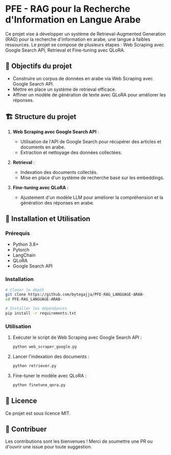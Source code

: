 # PFE - RAG pour la Recherche d'Information en Langue Arabe

Ce projet vise à développer un système de Retrieval-Augmented Generation (RAG) pour la recherche d'information en arabe, une langue à faibles ressources. Le projet se compose de plusieurs étapes : Web Scraping avec Google Search API, Retrieval et Fine-tuning avec QLoRA.

## 📌 Objectifs du projet
- Construire un corpus de données en arabe via Web Scraping avec Google Search API.
- Mettre en place un système de retrieval efficace.
- Affiner un modèle de génération de texte avec QLoRA pour améliorer les réponses.

## 🏗️ Structure du projet

1. **Web Scraping avec Google Search API** :
   - Utilisation de l'API de Google Search pour récupérer des articles et documents en arabe.
   - Extraction et nettoyage des données collectées.

2. **Retrieval** :
   - Indexation des documents collectés.
   - Mise en place d'un système de recherche basé sur les embeddings.

3. **Fine-tuning avec QLoRA** :
   - Ajustement d'un modèle LLM pour améliorer la compréhension et la génération des réponses en arabe.

## 🚀 Installation et Utilisation

### Prérequis
- Python 3.8+
- Pytorch
- LangChain
- QLoRA
- Google Search API

### Installation
```bash
# Cloner le dépôt
git clone https://github.com/bytegajja/PFE-RAG_LANGUAGE-ARAB-
cd PFE-RAG_LANGUAGE-ARAB-

# Installer les dépendances
pip install -r requirements.txt
```

### Utilisation
1. Exécuter le script de Web Scraping avec Google Search API :
   ```bash
   python web_scraper_google.py
   ```
2. Lancer l'indexation des documents :
   ```bash
   python retriever.py
   ```
3. Fine-tuner le modèle avec QLoRA :
   ```bash
   python finetune_qora.py
   ```

## 📜 Licence
Ce projet est sous licence MIT.

## 🤝 Contribuer
Les contributions sont les bienvenues ! Merci de soumettre une PR ou d'ouvrir une issue pour toute suggestion.





